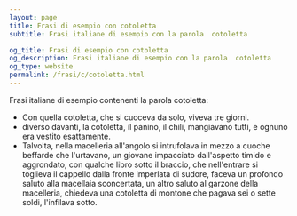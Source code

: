 ```yaml
---
layout: page
title: Frasi di esempio con cotoletta 
subtitle: Frasi italiane di esempio con la parola  cotoletta

og_title: Frasi di esempio con cotoletta 
og_description: Frasi italiane di esempio con la parola  cotoletta
og_type: website
permalink: /frasi/c/cotoletta.html
---
```


Frasi italiane di esempio contenenti la parola cotoletta:


- Con quella cotoletta, che si cuoceva da solo, viveva tre giorni.
- diverso davanti, la cotoletta, il panino, il chili, mangiavano tutti, e ognuno era vestito esattamente.
- Talvolta, nella macelleria all'angolo si intrufolava in mezzo a cuoche beffarde che l'urtavano, un giovane impacciato dall'aspetto timido e aggrondato, con qualche libro sotto il braccio, che nell'entrare si toglieva il cappello dalla fronte imperlata di sudore, faceva un profondo saluto alla macellaia sconcertata, un altro saluto al garzone della macelleria, chiedeva una cotoletta di montone che pagava sei o sette soldi, l'infilava sotto.
